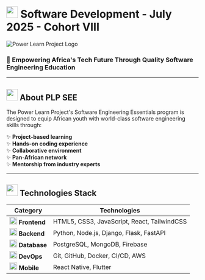 # <img src="https://img.icons8.com/color/48/000000/laptop-coding.png" width="30"/> Software Development - July 2025 - Cohort VIII<div align="center">
  
![Power Learn Project Logo](https://academy.powerlearnprojectafrica.org/assets/logo.CAPAuQa5.png)

<h3>🚀 Empowering Africa's Tech Future Through Quality Software Engineering Education</h3>

</div>

---

## <img src="https://img.icons8.com/fluency/48/000000/info.png" width="30"/> About PLP SEE

The Power Learn Project's Software Engineering Essentials program is designed to equip African youth with world-class software engineering skills through:

✨ **Project-based learning**  
✨ **Hands-on coding experience**  
✨ **Collaborative environment**  
✨ **Pan-African network**  
✨ **Mentorship from industry experts**

---

## <img src="https://img.icons8.com/color/48/000000/developer.png" width="30"/> Technologies Stack

<div align="center">

| Category       | Technologies                                                                                     |
|----------------|--------------------------------------------------------------------------------------------------|
| <img src="https://img.icons8.com/color/48/000000/html-5.png" width="20"/> **Frontend** | HTML5, CSS3, JavaScript, React, TailwindCSS |
| <img src="https://img.icons8.com/color/48/000000/python.png" width="20"/> **Backend**  | Python, Node.js, Django, Flask, FastAPI     |
| <img src="https://img.icons8.com/color/48/000000/database.png" width="20"/> **Database** | PostgreSQL, MongoDB, Firebase               |
| <img src="https://img.icons8.com/color/48/000000/devops.png" width="20"/> **DevOps**   | Git, GitHub, Docker, CI/CD, AWS            |
| <img src="https://img.icons8.com/color/48/000000/android-os.png" width="20"/> **Mobile** | React Native, Flutter                      |

</div>




